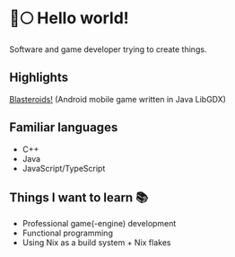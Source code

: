 # 🐺🌕 Hello world!
Software and game developer trying to create things.

## Highlights
[Blasteroids!](https://play.google.com/store/apps/details?id=com.doomhowl.blasteroids) (Android mobile game written in Java LibGDX)

## Familiar languages
- C++
- Java
- JavaScript/TypeScript

## Things I want to learn 📚
- Professional game(-engine) development
- Functional programming
- Using Nix as a build system + Nix flakes
